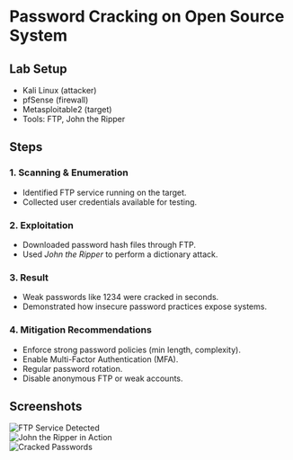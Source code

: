 # Password Cracking on Open Source System

## Lab Setup
- Kali Linux (attacker)
- pfSense (firewall)
- Metasploitable2 (target)
- Tools: FTP, John the Ripper

## Steps

### 1. Scanning & Enumeration
- Identified FTP service running on the target.
- Collected user credentials available for testing.

### 2. Exploitation
- Downloaded password hash files through FTP.
- Used *John the Ripper* to perform a dictionary attack.

### 3. Result
- Weak passwords like 1234 were cracked in seconds.
- Demonstrated how insecure password practices expose systems.

### 4. Mitigation Recommendations
- Enforce strong password policies (min length, complexity).
- Enable Multi-Factor Authentication (MFA).
- Regular password rotation.
- Disable anonymous FTP or weak accounts.

## Screenshots
![FTP Service Detected](./screenshots/ftp-detected.png)  
![John the Ripper in Action](./screenshots/john-crack.png)  
![Cracked Passwords](./screenshots/hash_extraction.png)
